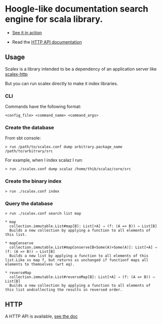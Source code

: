 # Hoogle-like documentation search engine for scala library.

- [See it in action](http://scalex.org)

- Read the [HTTP API documentation](https://github.com/ornicar/scalex/blob/master/http-api-documentation.md)

## Usage

Scalex is a library intended to be a dependency of an application server like [scalex-http](https://github.com/ornicar/scalex-http)

But you can run scalex directly to make it index libraries.

### CLI

Commands have the following format:

    <config_file> <command_name> <command_args>

### Create the database

From sbt console:

    > run /path/to/scalex.conf dump arbitrary.package_name /path/to/arbitrary/src

For example, when I index scalaz I run:

    > run ./scalex.conf dump scalaz /home/thib/scalaz/core/src

### Create the binary index

    > run ./scalex.conf index

### Query the database

    > run ./scalex.conf search list map

    * map
      collection.immutable.List#map[B]: List[+A] ⇒ (f: (A => B)) ⇒ List[B]
      Builds a new collection by applying a function to all elements of this list.

    * mapConserve
      collection.immutable.List#mapConserve[B<Some(A)>Some(A)]: List[+A] ⇒ (f: (A => B)) ⇒ List[B]
      Builds a new list by applying a function to all elements of this list.Like xs map f, but returns xs unchanged if functionf maps all elements to themselves (wrt eq).

    * reverseMap
      collection.immutable.List#reverseMap[B]: List[+A] ⇒ (f: (A => B)) ⇒ List[B]
      Builds a new collection by applying a function to all elements of this list andcollecting the results in reversed order.

## HTTP

A HTTP API is available, [see the doc](https://github.com/ornicar/scalex/blob/master/doc/http-api.md)
